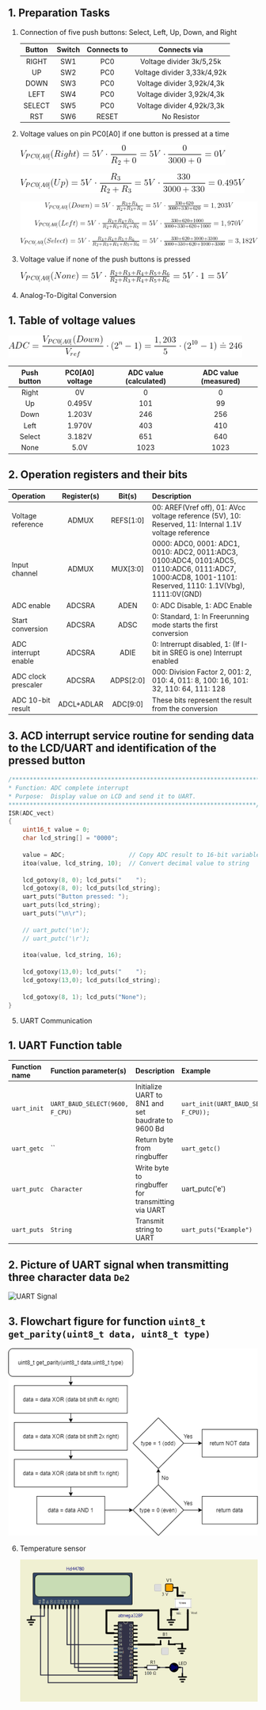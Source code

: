 ## 1. Preparation Tasks

1. Connection of five push buttons: Select, Left, Up, Down, and Right

   | **Button** | **Switch** | **Connects to** | **Connects via** |
   | :-: | :-: | :-: | :-: |
   | RIGHT | SW1 | PC0 | Voltage divider 3k/5,25k |
   | UP | SW2 | PC0 | Voltage divider 3,33k/4,92k |
   | DOWN | SW3 | PC0 | Voltage divider 3,92k/4,3k |
   | LEFT | SW4 | PC0 | Voltage divider 3,92k/4,3k |
   | SELECT | SW5 | PC0 | Voltage divider 4,92k/3,3k |
   | RST | SW6 | RESET | No Resistor |

2. Voltage values on pin PC0[A0] if one button is pressed at a time

   ![Equation: Voltage divider](Images/Voltage_Divider_1.png)

   ![Equation: Voltage divider](Images/Voltage_Divider_2.png)

   ![Equation: Voltage divider](Images/Voltage_Divider_3.png)

3. Voltage value if none of the push buttons is pressed

   ![Equation: Voltage divider](Images/Voltage_Divider_4.png)

4. Analog-To-Digital Conversion

## 1. Table of voltage values

   ![Equation: ADC conversion](Images/ADC_Example.png)

   | **Push button** | **PC0[A0] voltage** | **ADC value (calculated)** | **ADC value (measured)** |
   | :-: | :-: | :-: | :-: |
   | Right  | 0V | 0 | 0 |
   | Up     | 0.495V | 101 | 99 |
   | Down   | 1.203V | 246 | 256 |
   | Left   | 1.970V | 403 | 410 |
   | Select | 3.182V | 651 | 640 |
   | None   | 5.0V | 1023 | 1023 |

## 2. Operation registers and their bits

   | **Operation** | **Register(s)** | **Bit(s)** | **Description** |
   | :-- | :-: | :-: | :-- |
   | Voltage reference    | ADMUX | REFS[1:0] | 00: AREF(Vref off), 01: AVcc voltage reference (5V), 10: Reserved, 11: Internal 1.1V voltage reference |
   | Input channel        | ADMUX | MUX[3:0] | 0000: ADC0, 0001: ADC1, 0010: ADC2, 0011:ADC3, 0100:ADC4, 0101:ADC5, 0110:ADC6, 0111:ADC7, 1000:ACD8, 1001-1101: Reserved, 1110: 1.1V(Vbg), 1111:0V(GND) |
   | ADC enable           | ADCSRA | ADEN | 0: ADC Disable, 1: ADC Enable |
   | Start conversion     | ADCSRA | ADSC | 0: Standard, 1: In Freerunning mode starts the first conversion |
   | ADC interrupt enable | ADCSRA | ADIE | 0: Intrerrupt disabled, 1: (If I-bit in SREG is one) Interrupt enabled |
   | ADC clock prescaler  | ADCSRA | ADPS[2:0] | 000: Division Factor 2, 001: 2, 010: 4, 011: 8, 100: 16, 101: 32, 110: 64, 111: 128 |
   | ADC 10-bit result    | ADCL+ADLAR | ADC[9:0] | These bits represent the result from the conversion |

## 3. ACD interrupt service routine for sending data to the LCD/UART and identification of the pressed button

   ```c
   /**********************************************************************
   * Function: ADC complete interrupt
   * Purpose:  Display value on LCD and send it to UART.
   **********************************************************************/
   ISR(ADC_vect)
   {
       uint16_t value = 0;
       char lcd_string[] = "0000";

       value = ADC;                  // Copy ADC result to 16-bit variable
       itoa(value, lcd_string, 10);  // Convert decimal value to string
	
       lcd_gotoxy(8, 0); lcd_puts("    ");
	   lcd_gotoxy(8, 0); lcd_puts(lcd_string);
	   uart_puts("Button pressed: ");
	   uart_puts(lcd_string);
	   uart_puts("\n\r");
	
	   // uart_putc('\n');
	   // uart_putc('\r');
	
	   itoa(value, lcd_string, 16);
	
	   lcd_gotoxy(13,0); lcd_puts("    ");
       lcd_gotoxy(13,0); lcd_puts(lcd_string); 
	
	   lcd_gotoxy(8, 1); lcd_puts("None");
   }
   ```

5. UART Communication

## 1. UART Function table

   | **Function name** | **Function parameter(s)** | **Description** | **Example** |
   | :-- | :-- | :-- | :-- |
   | `uart_init` | `UART_BAUD_SELECT(9600, F_CPU)` | Initialize UART to 8N1 and set baudrate to 9600&nbsp;Bd | `uart_init(UART_BAUD_SELECT(9600, F_CPU));` |
   | `uart_getc` | `` | Return byte from ringbuffer | `uart_getc()` |
   | `uart_putc` | `Character` | Write byte to ringbuffer for transmitting via UART | uart_putc('e') |
   | `uart_puts` | `String` | Transmit string to UART | `uart_puts("Example")` |

## 2. Picture of UART signal when transmitting three character data `De2`

   ![UART Signal](Images/Wavefrom.png)

## 3. Flowchart figure for function `uint8_t get_parity(uint8_t data, uint8_t type)`

   ![Flowchart](Images/Flowchart_get_parity.png)

6. Temperature sensor

   ![Temp. sensor](Images/Temperature_sensor.PNG)

